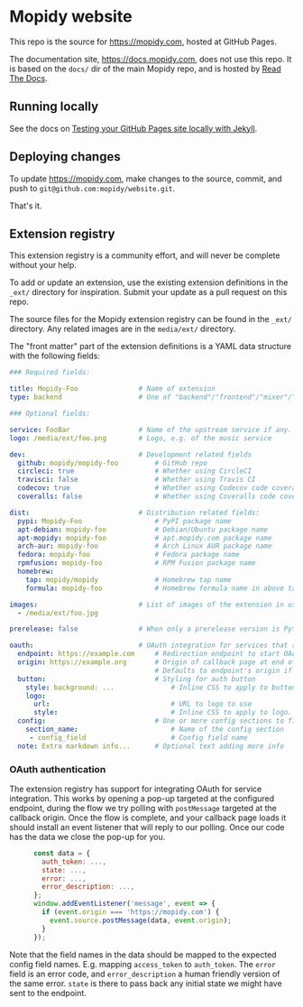 # Mopidy website

This repo is the source for https://mopidy.com, hosted at GitHub Pages.

The documentation site, https://docs.mopidy.com, does not use this repo. It is
based on the `docs/` dir of the main Mopidy repo, and is hosted by [Read The
Docs](https://readthedocs.org/).


## Running locally

See the docs on [Testing your GitHub Pages site locally with Jekyll][1].

[1]: https://help.github.com/en/articles/testing-your-github-pages-site-locally-with-jekyll


## Deploying changes

To update https://mopidy.com, make changes to the source, commit, and push to
`git@github.com:mopidy/website.git`.

That's it.


## Extension registry

This extension registry is a community effort, and will never be complete
without your help.

To add or update an extension, use the existing extension definitions in the
`_ext/` directory for inspiration. Submit your update as a pull request on
this repo.

The source files for the Mopidy extension registry can be found in the
`_ext/` directory. Any related images are in the `media/ext/` directory.

The "front matter" part of the extension definitions is a YAML data structure
with the following fields:

``` yaml
### Required fields:

title: Mopidy-Foo               # Name of extension
type: backend                   # One of "backend"/"frontend"/"mixer"/"web"

### Optional fields:

service: FooBar                 # Name of the upstream service if any.
logo: /media/ext/foo.png        # Logo, e.g. of the music service

dev:                            # Development related fields
  github: mopidy/mopidy-foo         # GitHub repo
  circleci: true                    # Whether using CircleCI
  travisci: false                   # Whether using Travis CI
  codecov: true                     # Whether using Codecov code coverage
  coveralls: false                  # Whether using Coveralls code coverage

dist:                           # Distribution related fields:
  pypi: Mopidy-Foo                  # PyPI package name
  apt-debian: mopidy-foo            # Debian/Ubuntu package name
  apt-mopidy: mopidy-foo            # apt.mopidy.com package name
  arch-aur: mopidy-foo              # Arch Linux AUR package name
  fedora: mopidy-foo                # Fedora package name
  rpmfusion: mopidy-foo             # RPM Fusion package name
  homebrew:
    tap: mopidy/mopidy              # Homebrew tap name
    formula: mopidy-foo             # Homebrew formula name in above tap

images:                         # List of images of the extension in use
  - /media/ext/foo.jpg

prerelease: false               # When only a prerelease version is Python 3 compatible

oauth:                          # OAuth integration for services that require tokens:
  endpoint: https://example.com     # Redirection endpoint to start OAuth flow
  origin: https://example.org       # Origin of callback page at end of OAuth flow
                                    # Defaults to endpoint's origin if not set
  button:                           # Styling for auth button
    style: background: ...              # Inline CSS to apply to button.
    logo:
      url:                              # URL to logo to use
      style:                            # Inline CSS to apply to logo.
  config:                           # One or more config sections to fill with data
    section_name:                       # Name of the config section
     - config_field                     # Config field name
  note: Extra markdown info...      # Optional text adding more info
```

### OAuth authentication

The extension registry has support for integrating OAuth for service
integration. This works by opening a pop-up targeted at the configured
endpoint, during the flow we try polling with `postMessage` targeted at the
callback origin. Once the flow is complete, and your callback page loads it
should install an event listener that will reply to our polling. Once our code
has the data we close the pop-up for you.

``` javascript
      const data = {
        auth_token: ...,
        state: ...,
        error: ...,
        error_description: ...,
      };
      window.addEventListener('message', event => {
        if (event.origin === 'https://mopidy.com') {
          event.source.postMessage(data, event.origin);
        }
      });
```

Note that the field names in the data should be mapped to the expected config
field names. E.g. mapping `access_token` to `auth_token`. The `error` field is
an error code, and `error_description` a human friendly version of the same
error. `state` is there to pass back any initial state we might have sent to
the endpoint.
